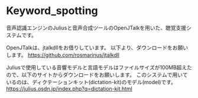 # Keyword_spotting
音声認識エンジンのJuliusと音声合成ツールのOpenJTalkを用いた、聴覚支援システムです。

OpenJTalkは、jtalkdllをお借りしています。
以下より、ダウンロードをお願いします。
https://github.com/rosmarinus/jtalkdll

Juliusで使用している音響モデルと言語モデルはファイルサイズが100MB超えたので、以下のサイトからダウンロードをお願いします。
このシステムで用いているのは、ディクテーションキット(dictation-kit)のモデル(model)です。
https://julius.osdn.jp/index.php?q=dictation-kit.html

